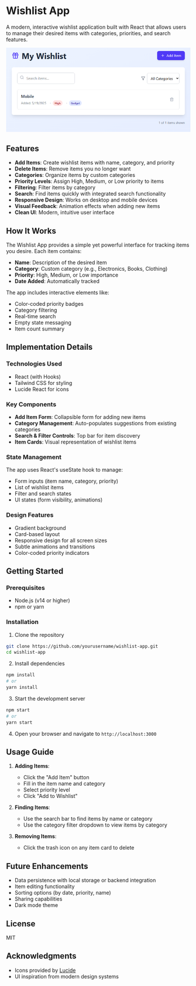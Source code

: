 # Wishlist App

A modern, interactive wishlist application built with React that allows users to manage their desired items with categories, priorities, and search features.

![Wishlist App Screenshot](public\WishListApp.png)

## Features

- **Add Items**: Create wishlist items with name, category, and priority
- **Delete Items**: Remove items you no longer want
- **Categories**: Organize items by custom categories
- **Priority Levels**: Assign High, Medium, or Low priority to items
- **Filtering**: Filter items by category
- **Search**: Find items quickly with integrated search functionality
- **Responsive Design**: Works on desktop and mobile devices
- **Visual Feedback**: Animation effects when adding new items
- **Clean UI**: Modern, intuitive user interface

## How It Works

The Wishlist App provides a simple yet powerful interface for tracking items you desire. Each item contains:

- **Name**: Description of the desired item
- **Category**: Custom category (e.g., Electronics, Books, Clothing)
- **Priority**: High, Medium, or Low importance
- **Date Added**: Automatically tracked

The app includes interactive elements like:
- Color-coded priority badges
- Category filtering
- Real-time search
- Empty state messaging
- Item count summary

## Implementation Details

### Technologies Used

- React (with Hooks)
- Tailwind CSS for styling
- Lucide React for icons

### Key Components

- **Add Item Form**: Collapsible form for adding new items
- **Category Management**: Auto-populates suggestions from existing categories
- **Search & Filter Controls**: Top bar for item discovery
- **Item Cards**: Visual representation of wishlist items

### State Management

The app uses React's useState hook to manage:
- Form inputs (item name, category, priority)
- List of wishlist items
- Filter and search states
- UI states (form visibility, animations)

### Design Features

- Gradient background
- Card-based layout
- Responsive design for all screen sizes
- Subtle animations and transitions
- Color-coded priority indicators

## Getting Started

### Prerequisites

- Node.js (v14 or higher)
- npm or yarn

### Installation

1. Clone the repository
```bash
git clone https://github.com/yourusername/wishlist-app.git
cd wishlist-app
```

2. Install dependencies
```bash
npm install
# or
yarn install
```

3. Start the development server
```bash
npm start
# or
yarn start
```

4. Open your browser and navigate to `http://localhost:3000`

## Usage Guide

1. **Adding Items**:
   - Click the "Add Item" button
   - Fill in the item name and category
   - Select priority level
   - Click "Add to Wishlist"

2. **Finding Items**:
   - Use the search bar to find items by name or category
   - Use the category filter dropdown to view items by category

3. **Removing Items**:
   - Click the trash icon on any item card to delete

## Future Enhancements

- Data persistence with local storage or backend integration
- Item editing functionality
- Sorting options (by date, priority, name)
- Sharing capabilities
- Dark mode theme

## License

MIT

## Acknowledgments

- Icons provided by [Lucide](https://lucide.dev/)
- UI inspiration from modern design systems